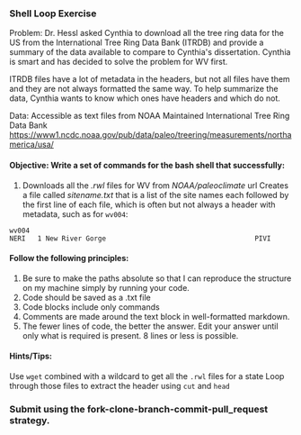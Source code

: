 ### Shell Loop Exercise
Problem: Dr. Hessl asked Cynthia to download all the tree ring data for the US from the International Tree Ring Data Bank (ITRDB) and provide a summary of the data available to compare to Cynthia's dissertation.  Cynthia is smart and has decided to solve the problem for WV first.

ITRDB files have a lot of metadata in the headers, but not all files have them and they are not always formatted the same way.  To help summarize the data, Cynthia wants to know which ones have headers and which do not.

Data: Accessible as text files from NOAA Maintained International Tree Ring Data Bank
https://www1.ncdc.noaa.gov/pub/data/paleo/treering/measurements/northamerica/usa/


#### Objective: Write a set of commands for the bash shell that successfully:
1)	Downloads all the _.rwl_ files for WV from _NOAA/paleoclimate_ url
Creates a file called _sitename.txt_ that is a list of the site names each followed by the first line of each file, which is often but not always a header with metadata, such as for `wv004`:
```
wv004
NERI   1 New River Gorge                                     PIVI  
```

#### Follow the following principles:
1)	Be sure to make the paths absolute so that I can reproduce the structure on my machine simply by running your code.   
2)	Code should be saved as a .txt file  
3)	Code blocks include only commands
4)  Comments are made around the text block in well-formatted markdown.      
5)	The fewer lines of code, the better the answer. Edit your answer until only what is required is present. 8 lines or less is possible.


#### Hints/Tips:
Use `wget` combined with a wildcard to get all the `.rwl` files for a state
Loop through those files to extract the header using `cut` and `head`

### Submit using the fork-clone-branch-commit-pull_request strategy.
